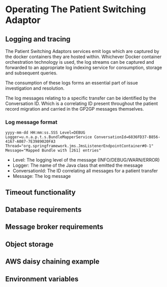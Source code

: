 # Operating The Patient Switching Adaptor

## Logging and tracing

The Patient Switching Adaptors services emit logs which are captured by the docker containers they are hosted within. Whichever Docker container orchestration technology is used, the log streams can be captured and forwarded to an appropriate log indexing service for consumption, storage and subsequent queries. 

The consumption of these logs forms an essential part of issue investigation and resolution. 

The log messages relating to a specific transfer can be identified by the Conversation ID. Which is a correlating ID present throughout the patient record migration and carried in the GP2GP messages themselves.

### Log message format

```text
yyyy-mm-dd HH:mm:ss.SSS Level=DEBUG Logger=u.n.a.p.t.s.BundleMapperService ConversationId=6836FD37-B856-4167-A087-7E3989020FA3 Thread="org.springframework.jms.JmsListenerEndpointContainer#0-1" Message="Mapped Bundle with [261] entries"
```
- Level: The logging level of the message (INFO/DEBUG/WARN/ERROR) 
- Logger: The name of the Java class that emitted the message
- ConversationId: The ID correlating all messages for a patient transfer
- Message: The log message 

## Timeout functionality

## Database requirements

## Message broker requirements

## Object storage

## AWS daisy chaining example

## Environment variables


